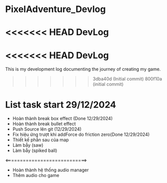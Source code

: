 # PixelAdventure_Devlog

<<<<<<< HEAD
DevLog
=======
<<<<<<< HEAD
DevLog
=======
This is my development log documenting the journey of creating my game.

> > > > > > > 3dba40d (Initial commit)
> > > > > > > 800f10a (initial commit)

# List task start 29/12/2024

- Hoàn thành break box effect (Done 12/29/2024)
- Hoàn thành break bullet effect
- Push Source lên git (12/29/2024)
- Fix hiệu ứng trượt khi addForce do friction zero(Done 12/29/2024)
- Thiết kế phần sau của map
- Làm bẫy (saw)
- Làm bẫy (spiked ball)

<============================>

- Hoàn thành hệ thống audio manager
- Thêm audio cho game
